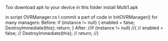 Too download apk to your device in this folder install Multi1.apk


in script OVRManager.cs I commit a part of code in InitOVRManager() for many managers:
Before:
		if (instance != null)
		{
			enabled = false;
			DestroyImmediate(this);
			return;
		}
After:
		//if (instance != null)
		//{
		//	enabled = false;
		//	DestroyImmediate(this);
		//	return;
		//}